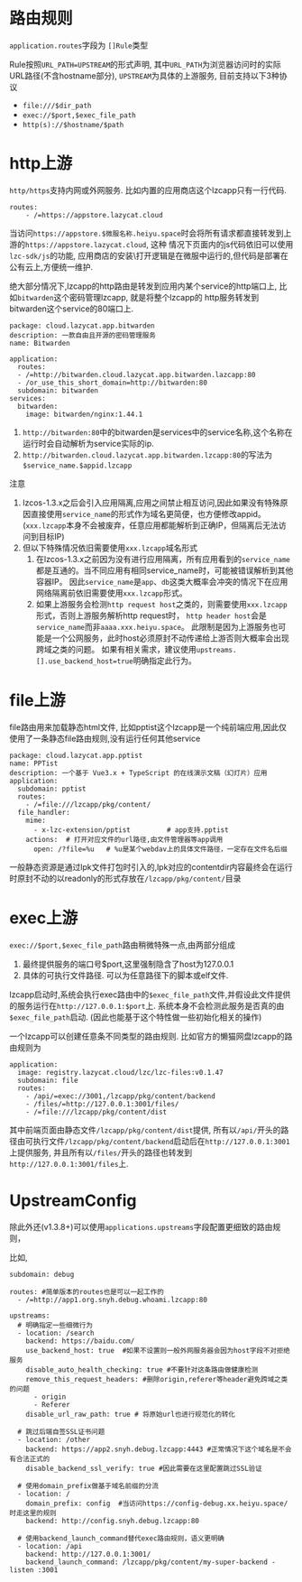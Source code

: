 路由规则
=========

`application.routes`字段为 `[]Rule`类型

Rule按照`URL_PATH=UPSTREAM`的形式声明, 其中`URL_PATH`为浏览器访问时的实际URL路径(不含hostname部分),
`UPSTREAM`为具体的上游服务, 目前支持以下3种协议

- `file:///$dir_path`
- `exec://$port,$exec_file_path`
- `http(s)://$hostname/$path`

http上游
=======

`http/https`支持内网或外网服务. 比如内置的应用商店这个lzcapp只有一行代码.

```
routes:
    - /=https://appstore.lazycat.cloud
```
当访问`https://appstore.$微服名称.heiyu.space`时会将所有请求都直接转发到上游的`https://appstore.lazycat.cloud`, 这种
情况下页面内的js代码依旧可以使用`lzc-sdk/js`的功能, 应用商店的安装\打开逻辑是在微服中运行的,但代码是部署在公有云上,方便统一维护.

绝大部分情况下,lzcapp的http路由是转发到应用内某个service的http端口上, 比如`bitwarden`这个密码管理lzcapp, 就是将整个lzcapp的
http服务转发到bitwarden这个service的80端口上.

```
package: cloud.lazycat.app.bitwarden
description: 一款自由且开源的密码管理服务
name: Bitwarden

application:
  routes:
  - /=http://bitwarden.cloud.lazycat.app.bitwarden.lazcapp:80
  - /or_use_this_short_domain=http://bitwarden:80
  subdomain: bitwarden
services:
  bitwarden:
    image: bitwarden/nginx:1.44.1

```

1. `http://bitwarden:80`中的bitwarden是services中的service名称,这个名称在运行时会自动解析为service实际的ip.
2. `http://bitwarden.cloud.lazycat.app.bitwarden.lzcapp:80`的写法为`$service_name.$appid.lzcapp`

注意
1. lzcos-1.3.x之后会引入应用隔离,应用之间禁止相互访问,因此如果没有特殊原因直接使用`service_name`的形式作为域名更简便，也方便修改appid。(`xxx.lzcapp`本身不会被废弃，任意应用都能解析到正确IP，但隔离后无法访问到目标IP)
2. 但以下特殊情况依旧需要使用`xxx.lzcapp`域名形式
   1. 在lzcos-1.3.x之前因为没有进行应用隔离，所有应用看到的`service_name`都是互通的。当不同应用有相同service_name时，可能被错误解析到其他容器IP。
      因此`service_name`是`app`、`db`这类大概率会冲突的情况下在应用网络隔离前依旧需要使用`xxx.lzcapp`形式。
   2. 如果上游服务会检测`http request host`之类的，则需要使用`xxx.lzcapp`形式，否则上游服务解析http request时，
      `http header host`会是`service_name`而非`aaaa.xxx.heiyu.space`。
      此限制是因为上游服务也可能是一个公网服务，此时host必须原封不动传递给上游否则大概率会出现跨域之类的问题。
      如果有相关需求，建议使用`upstreams.[].use_backend_host=true`明确指定此行为。

file上游
=========

file路由用来加载静态html文件, 比如pptist这个lzcapp是一个纯前端应用,因此仅使用了一条静态file路由规则,没有运行任何其他service

```
package: cloud.lazycat.app.pptist
name: PPTist
description: 一个基于 Vue3.x + TypeScript 的在线演示文稿（幻灯片）应用
application:
  subdomain: pptist
  routes:
    - /=file:///lzcapp/pkg/content/
  file_handler:
    mime:
      - x-lzc-extension/pptist         # app支持.pptist
    actions:  # 打开对应文件的url路径,由文件管理器等app调用
      open: /?file=%u   # %u是某个webdav上的具体文件路径，一定存在文件名后缀

```

一般静态资源是通过lpk文件打包时引入的,lpk对应的contentdir内容最终会在运行时原封不动的以readonly的形式存放在`/lzcapp/pkg/content/`目录


exec上游
=========

`exec://$port,$exec_file_path`路由稍微特殊一点,由两部分组成

1. 最终提供服务的端口号$port,这里强制隐含了host为127.0.0.1
2. 具体的可执行文件路径. 可以为任意路径下的脚本或elf文件.

lzcapp启动时,系统会执行exec路由中的`$exec_file_path`文件,并假设此文件提供的服务运行在`http://127.0.0.1:$port`上.
系统本身不会检测此服务是否真的由`$exec_file_path`启动. (因此也能基于这个特性做一些初始化相关的操作)

一个lzcapp可以创建任意条不同类型的路由规则. 比如官方的懒猫网盘lzcapp的路由规则为

```
application:
  image: registry.lazycat.cloud/lzc/lzc-files:v0.1.47
  subdomain: file
  routes:
    - /api/=exec://3001,/lzcapp/pkg/content/backend
    - /files/=http://127.0.0.1:3001/files/
    - /=file:///lzcapp/pkg/content/dist
```

其中前端页面由静态文件`/lzcapp/pkg/content/dist`提供,
所有以`/api/`开头的路径由可执行文件`/lzcapp/pkg/content/backend`启动后在`http://127.0.0.1:3001`上提供服务,
并且所有以`/files/`开头的路径也转发到`http://127.0.0.1:3001/files`上.



UpstreamConfig
===============
除此外还(v1.3.8+)可以使用`applications.upstreams`字段配置更细致的路由规则，

比如,
```
subdomain: debug

routes: #简单版本的routes也是可以一起工作的
  - /=http://app1.org.snyh.debug.whoami.lzcapp:80

upstreams:
  # 明确指定一些细微行为
  - location: /search
    backend: https://baidu.com/
    use_backend_host: true  #如果不设置则一般外网服务器会因为host字段不对拒绝服务
    disable_auto_health_checking: true #不要针对这条路由做健康检测
    remove_this_request_headers: #删除origin,referer等header避免跨域之类的问题
      - origin
      - Referer
    disable_url_raw_path: true # 将原始url也进行规范化的转化

  # 跳过后端自签SSL证书问题
  - location: /other
    backend: https://app2.snyh.debug.lzcapp:4443 #正常情况下这个域名是不会有合法正式的
    disable_backend_ssl_verify: true #因此需要在这里配置跳过SSL验证

  # 使用domain_prefix做基于域名前缀的分流
  - location: /
    domain_prefix: config  #当访问https://config-debug.xx.heiyu.space/时走这里的规则
    backend: http://config.snyh.debug.lzcapp:80

  # 使用backend_launch_command替代exec路由规则，语义更明确
  - location: /api
    backend: http://127.0.0.1:3001/
    backend_launch_command: /lzcapp/pkg/content/my-super-backend -listen :3001

```
